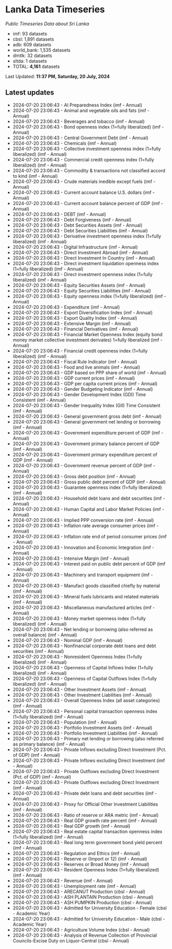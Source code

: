 # Lanka Data Timeseries
*Public Timeseries Data about Sri Lanka*

* imf: 93 datasets
* cbsl: 1,891 datasets
* adb: 609 datasets
* world_bank: 1,535 datasets
* dmtlk: 32 datasets
* sltda: 1 datasets
* TOTAL: **4,161** datasets

Last Updated: **11:37 PM, Saturday, 20 July, 2024**

## Latest updates

* 2024-07-20 23:06:43 - AI Preparedness Index (imf - Annual)
* 2024-07-20 23:06:43 - Animal and vegetable oils and fats (imf - Annual)
* 2024-07-20 23:06:43 - Beverages and tobacco (imf - Annual)
* 2024-07-20 23:06:43 - Bond openness index (1=fully liberalized) (imf - Annual)
* 2024-07-20 23:06:43 - Central Government Debt (imf - Annual)
* 2024-07-20 23:06:43 - Chemicals (imf - Annual)
* 2024-07-20 23:06:43 - Collective investment openness index (1=fully liberalized) (imf - Annual)
* 2024-07-20 23:06:43 - Commercial credit openness index (1=fully liberalized) (imf - Annual)
* 2024-07-20 23:06:43 - Commodity & transactions not classified accord to kind (imf - Annual)
* 2024-07-20 23:06:43 - Crude materials inedible except fuels (imf - Annual)
* 2024-07-20 23:06:43 - Current account balance U.S. dollars (imf - Annual)
* 2024-07-20 23:06:43 - Current account balance percent of GDP (imf - Annual)
* 2024-07-20 23:06:43 - DEBT (imf - Annual)
* 2024-07-20 23:06:43 - Debt Forgiveness (imf - Annual)
* 2024-07-20 23:06:43 - Debt Securities Assets (imf - Annual)
* 2024-07-20 23:06:43 - Debt Securities Liabilities (imf - Annual)
* 2024-07-20 23:06:43 - Derivative investment openness index (1=fully liberalized) (imf - Annual)
* 2024-07-20 23:06:43 - Digital Infrastructure (imf - Annual)
* 2024-07-20 23:06:43 - Direct Investment Abroad (imf - Annual)
* 2024-07-20 23:06:43 - Direct Investment In Country (imf - Annual)
* 2024-07-20 23:06:43 - Direct investment liquidation openness index (1=fully liberalized) (imf - Annual)
* 2024-07-20 23:06:43 - Direct investment openness index (1=fully liberalized) (imf - Annual)
* 2024-07-20 23:06:43 - Equity Securities Assets (imf - Annual)
* 2024-07-20 23:06:43 - Equity Securities Liabilities (imf - Annual)
* 2024-07-20 23:06:43 - Equity openness index (1=fully liberalized) (imf - Annual)
* 2024-07-20 23:06:43 - Expenditure (imf - Annual)
* 2024-07-20 23:06:43 - Export Diversification Index (imf - Annual)
* 2024-07-20 23:06:43 - Export Quality Index (imf - Annual)
* 2024-07-20 23:06:43 - Extensive Margin (imf - Annual)
* 2024-07-20 23:06:43 - Financial Derivatives (imf - Annual)
* 2024-07-20 23:06:43 - Financial Market Openness Index (equity bond money market collective investment derivates) 1=fully liberalized (imf - Annual)
* 2024-07-20 23:06:43 - Financial credit openness index (1=fully liberalized) (imf - Annual)
* 2024-07-20 23:06:43 - Fiscal Rule Indicator (imf - Annual)
* 2024-07-20 23:06:43 - Food and live animals (imf - Annual)
* 2024-07-20 23:06:43 - GDP based on PPP share of world (imf - Annual)
* 2024-07-20 23:06:43 - GDP current prices (imf - Annual)
* 2024-07-20 23:06:43 - GDP per capita current prices (imf - Annual)
* 2024-07-20 23:06:43 - Gender Budgeting Indicator (imf - Annual)
* 2024-07-20 23:06:43 - Gender Development Index (GDI) Time Consistent (imf - Annual)
* 2024-07-20 23:06:43 - Gender Inequality Index (GII) Time Consistent (imf - Annual)
* 2024-07-20 23:06:43 - General government gross debt (imf - Annual)
* 2024-07-20 23:06:43 - General government net lending or borrowing (imf - Annual)
* 2024-07-20 23:06:43 - Government expenditure percent of GDP (imf - Annual)
* 2024-07-20 23:06:43 - Government primary balance percent of GDP (imf - Annual)
* 2024-07-20 23:06:43 - Government primary expenditure percent of GDP (imf - Annual)
* 2024-07-20 23:06:43 - Government revenue percent of GDP (imf - Annual)
* 2024-07-20 23:06:43 - Gross debt position (imf - Annual)
* 2024-07-20 23:06:43 - Gross public debt percent of GDP (imf - Annual)
* 2024-07-20 23:06:43 - Guarantee openness index (1=fully liberalized) (imf - Annual)
* 2024-07-20 23:06:43 - Household debt loans and debt securities (imf - Annual)
* 2024-07-20 23:06:43 - Human Capital and Labor Market Policies (imf - Annual)
* 2024-07-20 23:06:43 - Implied PPP conversion rate (imf - Annual)
* 2024-07-20 23:06:43 - Inflation rate average consumer prices (imf - Annual)
* 2024-07-20 23:06:43 - Inflation rate end of period consumer prices (imf - Annual)
* 2024-07-20 23:06:43 - Innovation and Economic Integration (imf - Annual)
* 2024-07-20 23:06:43 - Intensive Margin (imf - Annual)
* 2024-07-20 23:06:43 - Interest paid on public debt percent of GDP (imf - Annual)
* 2024-07-20 23:06:43 - Machinery and transport equipment (imf - Annual)
* 2024-07-20 23:06:43 - Manufact goods classified chiefly by material (imf - Annual)
* 2024-07-20 23:06:43 - Mineral fuels lubricants and related materials (imf - Annual)
* 2024-07-20 23:06:43 - Miscellaneous manufactured articles (imf - Annual)
* 2024-07-20 23:06:43 - Money market openness index (1=fully liberalized) (imf - Annual)
* 2024-07-20 23:06:43 - Net lending or borrowing (also referred as overall balance) (imf - Annual)
* 2024-07-20 23:06:43 - Nominal GDP (imf - Annual)
* 2024-07-20 23:06:43 - Nonfinancial corporate debt loans and debt securities (imf - Annual)
* 2024-07-20 23:06:43 - Nonresident Openness Index (1=fully liberalized) (imf - Annual)
* 2024-07-20 23:06:43 - Openness of Capital Inflows Index (1=fully liberalized) (imf - Annual)
* 2024-07-20 23:06:43 - Openness of Capital Outflows Index (1=fully liberalized) (imf - Annual)
* 2024-07-20 23:06:43 - Other Investment Assets (imf - Annual)
* 2024-07-20 23:06:43 - Other Investment Liabilities (imf - Annual)
* 2024-07-20 23:06:43 - Overall Openness Index (all asset categories) (imf - Annual)
* 2024-07-20 23:06:43 - Personal capital transaction openness index (1=fully liberalized) (imf - Annual)
* 2024-07-20 23:06:43 - Population (imf - Annual)
* 2024-07-20 23:06:43 - Portfolio Investment Assets (imf - Annual)
* 2024-07-20 23:06:43 - Portfolio Investment Liabilities (imf - Annual)
* 2024-07-20 23:06:43 - Primary net lending or borrowing (also referred as primary balance) (imf - Annual)
* 2024-07-20 23:06:43 - Private Inflows excluding Direct Investment (Pct. of GDP) (imf - Annual)
* 2024-07-20 23:06:43 - Private Inflows excluding Direct Investment (imf - Annual)
* 2024-07-20 23:06:43 - Private Outflows excluding Direct Investment (Pct. of GDP) (imf - Annual)
* 2024-07-20 23:06:43 - Private Outflows excluding Direct Investment (imf - Annual)
* 2024-07-20 23:06:43 - Private debt loans and debt securities (imf - Annual)
* 2024-07-20 23:06:43 - Proxy for Official Other Investment Liabilities (imf - Annual)
* 2024-07-20 23:06:43 - Ratio of reserve or ARA metric (imf - Annual)
* 2024-07-20 23:06:43 - Real GDP growth rate percent (imf - Annual)
* 2024-07-20 23:06:43 - Real GDP growth (imf - Annual)
* 2024-07-20 23:06:43 - Real estate capital transaction openness index (1=fully liberalized) (imf - Annual)
* 2024-07-20 23:06:43 - Real long term government bond yield percent (imf - Annual)
* 2024-07-20 23:06:43 - Regulation and Ethics (imf - Annual)
* 2024-07-20 23:06:43 - Reserve or (Import or 12) (imf - Annual)
* 2024-07-20 23:06:43 - Reserves or Broad Money (imf - Annual)
* 2024-07-20 23:06:43 - Resident Openness Index (1=fully liberalized) (imf - Annual)
* 2024-07-20 23:06:43 - Revenue (imf - Annual)
* 2024-07-20 23:06:43 - Unemployment rate (imf - Annual)
* 2024-07-20 23:06:43 - ARECANUT Production (cbsl - Annual)
* 2024-07-20 23:06:43 - ASH PLANTAIN Production (cbsl - Annual)
* 2024-07-20 23:06:43 - ASH PUMPKIN Production (cbsl - Annual)
* 2024-07-20 23:06:43 - Admitted for University Education - Female (cbsl - Academic Year)
* 2024-07-20 23:06:43 - Admitted for University Education - Male (cbsl - Academic Year)
* 2024-07-20 23:06:43 - Agriculture Volume Index (cbsl - Annual)
* 2024-07-20 23:06:43 - Analysis of Revenue Collection of Provincial Councils-Excise Duty on Liquor-Central (cbsl - Annual)